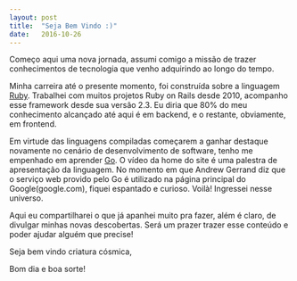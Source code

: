 ```yaml
---
layout: post
title:  "Seja Bem Vindo :)"
date:   2016-10-26
---
```


<p class="intro"><span class="dropcap">C</span>omeço aqui uma nova jornada, assumi comigo a missão de trazer conhecimentos de tecnologia que venho adquirindo ao longo do tempo.</p>

Minha carreira até o presente momento, foi construída sobre a linguagem <a href="https://www.ruby-lang.org">Ruby</a>. Trabalhei com muitos projetos Ruby on Rails desde 2010, acompanho esse framework desde sua versão 2.3. Eu diria que 80% do meu conhecimento alcançado até aqui é em backend, e o restante, obviamente, em frontend.

Em virtude das linguagens compiladas começarem a ganhar destaque novamente no cenário de desenvolvimento de software, tenho me empenhado em aprender <a href="https://golang.org/">Go</a>. O vídeo da home do site é uma palestra de apresentação da linguagem. No momento em que Andrew Gerrand diz que o serviço web provido pelo Go é utilizado na página principal do Google(google.com), fiquei espantado e curioso. Voilà! Ingressei nesse universo.

Aqui eu compartilharei o que já apanhei muito pra fazer, além é claro, de divulgar minhas novas descobertas. Será um prazer trazer esse conteúdo e poder ajudar alguém que precise!

Seja bem vindo criatura cósmica,

Bom dia e boa sorte!
